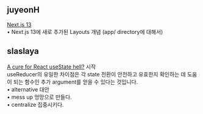 <h2>juyeonH</h2><a href="https://www.notion.so/study66/Next-js-13-7751eb1a56c9419b8c6bdb393cee6cee#52441e3e71924c96a05d2c5933ae6c4d">Next.js 13</a><br>• Next.js 13에 새로 추가된 Layouts 개념 (app/ directory에 대해서)<h2>slaslaya</h2><a href="https://www.notion.so/study66/A-cure-for-React-useState-hell-0b8cef95e80144bca32b95f7bd5c6e4c">A cure for React useState hell?</a> 시작<br>useReducer의 유일한 차이점은 각 state 전환이 안전하고 유효한지 확인하는 데 도움이 되는 함수인 추가 argument를 얻을 수 있다는 것입니다.<br>• alternative 대안<br>• mess up 엉망으로 만들다.<br>• centralize 집중시키다.